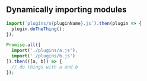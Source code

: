 ## Dynamically importing modules

```js
import(`plugins/${pluginName}.js`).then(plugin => {
  plugin.doTheThing();
});
```

```js
Promise.all([
  import('./plugins/a.js'),
  import('./plugins/b.js')
]).then(([a, b]) => {
  // do things with a and b
});
```
